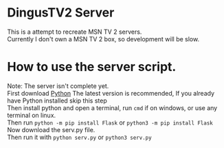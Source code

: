 # DingusTV2 Server
This is a attempt to recreate MSN TV 2 servers. \
Currently I don't own a MSN TV 2 box, so development will be slow. 

# How to use the server script. 
Note: The server isn't complete yet. \
First download [Python](https://www.python.org/downloads/) The latest version is recommended, If you already have Python installed skip this step\
Then install python and open a terminal, run `cmd` if on windows, or use any terminal on linux.\
Then run `python -m pip install Flask` or `python3 -m pip install Flask`\
Now download the serv.py file. \
Then run it with `python serv.py` or `python3 serv.py`
